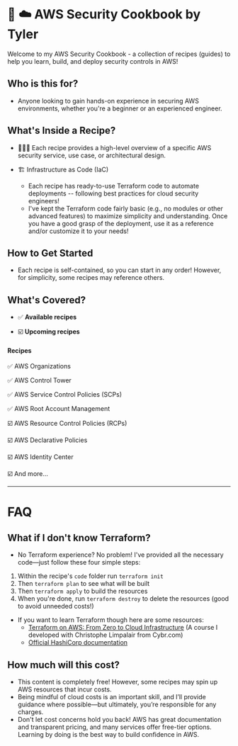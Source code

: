 # 📖 ☁️ AWS Security Cookbook by Tyler
Welcome to my AWS Security Cookbook - a collection of recipes (guides) to help you learn, build, and deploy security controls in AWS! 

## Who is this for? 
- Anyone looking to gain hands-on experience in securing AWS environments, whether you're a beginner or an experienced engineer.

## What's Inside a Recipe?
  - 👨🏻‍🍳 Each recipe provides a high-level overview of a specific AWS security service, use case, or architectural design.

  - 🏗️ Infrastructure as Code (IaC)
    - Each recipe has ready-to-use Terraform code to automate deployments -- following best practices for cloud security engineers!
    - I've kept the Terraform code fairly basic (e.g., no modules or other advanced features) to maximize simplicity and understanding. Once you have a good grasp of the deployment, use it as a reference and/or customize it to your needs!

## How to Get Started
- Each recipe is self-contained, so you can start in any order! However, for simplicity, some recipes may reference others.

## What's Covered? 
- ✅ **Available recipes**

- ☑️ **Upcoming recipes**

#### Recipes 

✅ AWS Organizations

✅ AWS Control Tower

✅ AWS Service Control Policies (SCPs)

✅ AWS Root Account Management

☑️ AWS Resource Control Policies (RCPs)

☑️ AWS Declarative Policies

☑️ AWS Identity Center

☑️ And more... 

----
# FAQ 
## What if I don't know Terraform?
- No Terraform experience? No problem! I've provided all the necessary code—just follow these four simple steps:

1. Within the recipe's `code` folder run `terraform init`
2. Then `terraform plan` to see what will be built
3. Then `terraform apply` to build the resources
4. When you're done, run `terraform destroy` to delete the resources (good to avoid unneeded costs!) 

- If you want to learn Terraform though here are some resources:
  - [Terraform on AWS: From Zero to Cloud Infrastructure](https://cybr.com/courses/terraform-on-aws-from-zero-to-cloud-infrastructure/) (A course I developed with Christophe Limpalair from Cybr.com)
  - [Official HashiCorp documentation](https://developer.hashicorp.com/terraform?product_intent=terraform)

## How much will this cost?
- This content is completely free! However, some recipes may spin up AWS resources that incur costs.
- Being mindful of cloud costs is an important skill, and I’ll provide guidance where possible—but ultimately, you’re responsible for any charges.
- Don't let cost concerns hold you back! AWS has great documentation and transparent pricing, and many services offer free-tier options. Learning by doing is the best way to build confidence in AWS.
